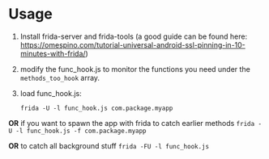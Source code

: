 # Usage
1. Install frida-server and frida-tools (a good guide can be found here: https://omespino.com/tutorial-universal-android-ssl-pinning-in-10-minutes-with-frida/)

2. modify the func_hook.js to monitor the functions you need under the `methods_too_hook` array.

3. load func_hook.js:

    `frida -U -l func_hook.js com.package.myapp` 
    
**OR** if you want to spawn the app with frida to catch earlier methods `frida -U -l func_hook.js -f com.package.myapp`    

**OR** to catch all background stuff `frida -FU -l func_hook.js`
